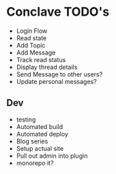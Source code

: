 # Conclave TODO's

* Login Flow
* Read state
* Add Topic
* Add Message
* Track read status
* Display thread details
* Send Message to other users?
* Update personal messages?

## Dev

* testing
* Automated build
* Automated deploy
* Blog series
* Setup actual site
* Pull out admin into plugin
* monorepo it?
